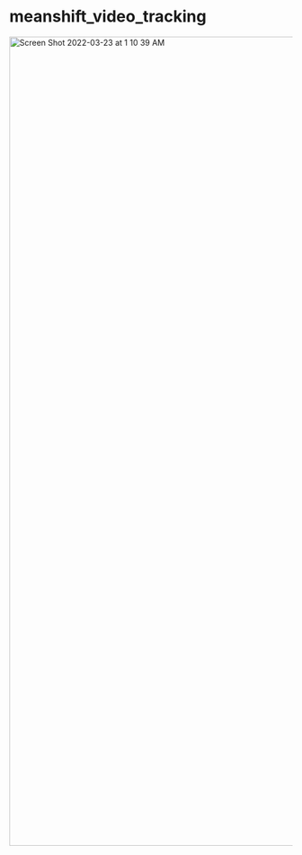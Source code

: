 # meanshift_video_tracking
<img width="1440" alt="Screen Shot 2022-03-23 at 1 10 39 AM" src="https://user-images.githubusercontent.com/71125523/159550963-c2430d80-680e-4482-8000-7ee616dbc873.png">
